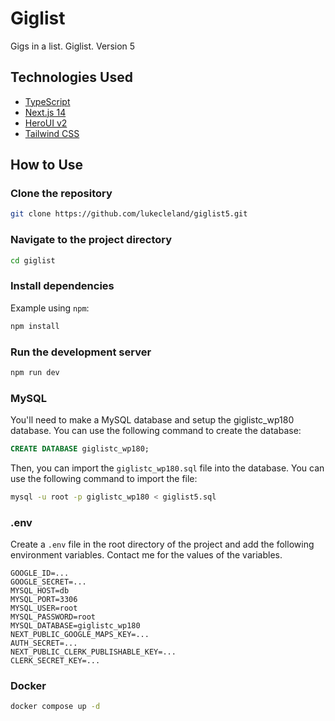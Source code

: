 # Giglist

Gigs in a list. Giglist. Version 5

## Technologies Used

- [TypeScript](https://www.typescriptlang.org/)
- [Next.js 14](https://nextjs.org/docs/getting-started)
- [HeroUI v2](https://heroui.com/)
- [Tailwind CSS](https://tailwindcss.com/)

## How to Use
### Clone the repository

```bash
git clone https://github.com/lukecleland/giglist5.git
```
### Navigate to the project directory

```bash
cd giglist
```

### Install dependencies

Example using `npm`:

```bash
npm install
```

### Run the development server

```bash
npm run dev
```

### MySQL

You'll need to make a MySQL database and setup the giglistc_wp180 database. You can use the following command to create the database:

```sql
CREATE DATABASE giglistc_wp180;
```

Then, you can import the `giglistc_wp180.sql` file into the database. You can use the following command to import the file:

```bash
mysql -u root -p giglistc_wp180 < giglist5.sql
```
### .env
Create a `.env` file in the root directory of the project and add the following environment variables.  Contact me for the values of the variables. 

```env
GOOGLE_ID=...
GOOGLE_SECRET=...
MYSQL_HOST=db
MYSQL_PORT=3306
MYSQL_USER=root
MYSQL_PASSWORD=root
MYSQL_DATABASE=giglistc_wp180
NEXT_PUBLIC_GOOGLE_MAPS_KEY=...
AUTH_SECRET=...
NEXT_PUBLIC_CLERK_PUBLISHABLE_KEY=...
CLERK_SECRET_KEY=...
```
### Docker

```bash
docker compose up -d
```
